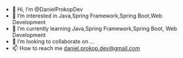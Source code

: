 - 👋 Hi, I’m @DanielProkopDev
- 👀 I’m interested in Java,Spring Framework,Spring Boot,Web Development
- 🌱 I’m currently learning Java,Spring Framework,Spring Boot, Web Development
- 💞️ I’m looking to collaborate on ...
- 📫 How to reach me daniel.prokop.dev@gmail.com

<!---
DanielProkopDev/DanielProkopDev is a ✨ special ✨ repository because its `README.md` (this file) appears on your GitHub profile.
You can click the Preview link to take a look at your changes.
--->
